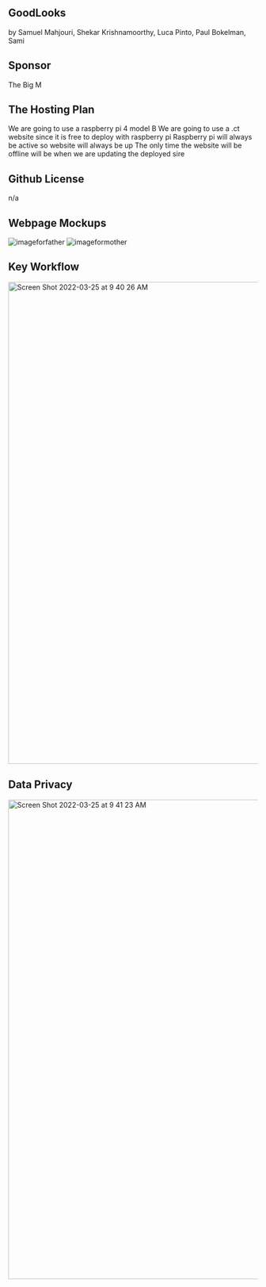 ## GoodLooks

by Samuel Mahjouri, Shekar Krishnamoorthy, Luca Pinto, Paul Bokelman, Sami


## Sponsor 

The Big M


## The Hosting Plan


We are going to use a raspberry pi 4 model B
We are going to use a .ct website since it is free to deploy with raspberry pi
Raspberry pi will always be active so website will always be up
The only time the website will be offline will be when we are updating the deployed sire


## Github License

n/a

## Webpage Mockups

![imageforfather](https://user-images.githubusercontent.com/72888867/160163531-94b6c7d5-3891-4ba1-b8b3-704c15583219.jpeg)
![imageformother](https://user-images.githubusercontent.com/72888867/160163586-181c22bb-78cd-4de3-b73c-9f2da8332416.jpeg)



## Key Workflow

<img width="972" alt="Screen Shot 2022-03-25 at 9 40 26 AM" src="https://user-images.githubusercontent.com/72888867/160163623-afdfd27c-de2c-400d-8973-745132577857.png">


## Data Privacy

<img width="967" alt="Screen Shot 2022-03-25 at 9 41 23 AM" src="https://user-images.githubusercontent.com/72888867/160163794-3f56f9dd-a2dc-4e5c-8b80-bb14f97914b3.png">

